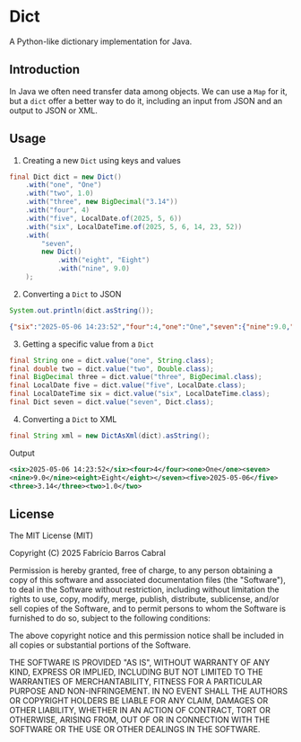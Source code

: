 # Dict

A Python-like dictionary implementation for Java.

## Introduction

In Java we often need transfer data among objects. We can use a `Map` for it,
but a `dict` offer a better way to do it, including an input from JSON and an
output to JSON or XML.

## Usage

1. Creating a new `Dict` using keys and values
```java
final Dict dict = new Dict()
    .with("one", "One")
    .with("two", 1.0)
    .with("three", new BigDecimal("3.14"))
    .with("four", 4)
    .with("five", LocalDate.of(2025, 5, 6))
    .with("six", LocalDateTime.of(2025, 5, 6, 14, 23, 52))
    .with(
        "seven",
        new Dict()
            .with("eight", "Eight")
            .with("nine", 9.0)
    );
```

2. Converting a `Dict` to JSON

```java
System.out.println(dict.asString());
```
```json
{"six":"2025-05-06 14:23:52","four":4,"one":"One","seven":{"nine":9.0,"eight":"Eight"},"five":"2025-05-06","three":3.14,"two":1.0}
```

3. Getting a specific value from a `Dict`

```java
final String one = dict.value("one", String.class);
final double two = dict.value("two", Double.class);
final BigDecimal three = dict.value("three", BigDecimal.class);
final LocalDate five = dict.value("five", LocalDate.class);
final LocalDateTime six = dict.value("six", LocalDateTime.class);
final Dict seven = dict.value("seven", Dict.class);
```

4. Converting a `Dict` to XML

```java
final String xml = new DictAsXml(dict).asString();
```

Output

```xml
<six>2025-05-06 14:23:52</six><four>4</four><one>One</one><seven>
<nine>9.0</nine><eight>Eight</eight></seven><five>2025-05-06</five>
<three>3.14</three><two>1.0</two>
```

## License

The MIT License (MIT)

Copyright (C) 2025 Fabrício Barros Cabral

Permission is hereby granted, free of charge, to any person obtaining a copy
of this software and associated documentation files (the "Software"), to deal
in the Software without restriction, including without limitation the rights
to use, copy, modify, merge, publish, distribute, sublicense, and/or sell
copies of the Software, and to permit persons to whom the Software is
furnished to do so, subject to the following conditions:

The above copyright notice and this permission notice shall be included
in all copies or substantial portions of the Software.

THE SOFTWARE IS PROVIDED "AS IS", WITHOUT WARRANTY OF ANY KIND, EXPRESS OR
IMPLIED, INCLUDING BUT NOT LIMITED TO THE WARRANTIES OF MERCHANTABILITY,
FITNESS FOR A PARTICULAR PURPOSE AND NON-INFRINGEMENT. IN NO EVENT SHALL THE
AUTHORS OR COPYRIGHT HOLDERS BE LIABLE FOR ANY CLAIM, DAMAGES OR OTHER
LIABILITY, WHETHER IN AN ACTION OF CONTRACT, TORT OR OTHERWISE, ARISING FROM,
OUT OF OR IN CONNECTION WITH THE SOFTWARE OR THE USE OR OTHER DEALINGS IN THE
SOFTWARE.
